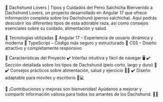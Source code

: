 🐶 Dachshund Lovers | Tipos y Cuidados del Perro Salchicha
Bienvenido a Dachshund Lovers, un proyecto desarrollado en Angular 17 que ofrece información completa sobre los Dachshund (perros salchicha). Aquí podrás descubrir los diferentes tipos de esta adorable raza, así como consejos esenciales sobre su cuidado, alimentación y salud.

🚀 Tecnologías utilizadas
🔹 Angular 17 – Experiencia de usuario dinámica y moderna
🔹 TypeScript – Código más seguro y estructurado
🔹 CSS – Diseño atractivo y completamente responsivo

📌 Características del Proyecto
✔️ Interfaz intuitiva y fácil de navegar 🖥️
✔️ Sección detallada sobre los tipos de Dachshund (pelo corto, largo y duro) 🐾
✔️ Consejos prácticos sobre alimentación, salud y ejercicio 🏥🍖
✔️ Diseño adaptable para móviles y escritorio 📱💻

📢 ¡Contribuciones y mejoras son bienvenidas! Ayúdanos a mejorar y compartir información valiosa para todos los amantes de los Dachshund. 💖🐶
